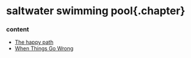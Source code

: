 ﻿
# saltwater swimming pool{.chapter}

### content

- [The happy path](happy_path.md)
- [When Things Go Wrong](checklist.md)
